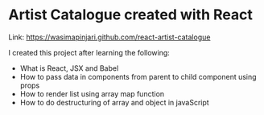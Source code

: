 # Artist Catalogue created with React

Link: https://wasimapinjari.github.com/react-artist-catalogue

I created this project after learning the following:

- What is React, JSX and Babel
- How to pass data in components from parent to child component using props
- How to render list using array map function
- How to do destructuring of array and object in javaScript